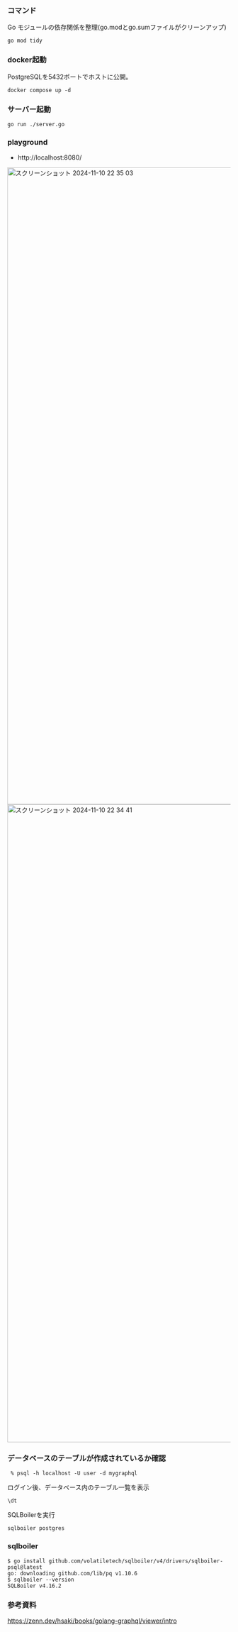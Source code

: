 ### コマンド
Go モジュールの依存関係を整理(go.modとgo.sumファイルがクリーンアップ)
```
go mod tidy
```

### docker起動
PostgreSQLを5432ポートでホストに公開。
```
docker compose up -d
```

### サーバー起動
```
go run ./server.go
```
### playground
- http://localhost:8080/

<img width="1437" alt="スクリーンショット 2024-11-10 22 35 03" src="https://github.com/user-attachments/assets/c341b4e7-aa00-4a3e-884a-f00256e617c3">

<img width="1439" alt="スクリーンショット 2024-11-10 22 34 41" src="https://github.com/user-attachments/assets/908f3f85-1a0a-45f0-8c34-e479c5fc6915">


### データベースのテーブルが作成されているか確認
```
 % psql -h localhost -U user -d mygraphql
```
ログイン後、データベース内のテーブル一覧を表示
```
\dt
```

SQLBoilerを実行
```
sqlboiler postgres
```

### sqlboiler
```
$ go install github.com/volatiletech/sqlboiler/v4/drivers/sqlboiler-psql@latest
go: downloading github.com/lib/pq v1.10.6
$ sqlboiler --version
SQLBoiler v4.16.2
```

### 参考資料

https://zenn.dev/hsaki/books/golang-graphql/viewer/intro
